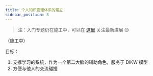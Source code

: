 ```yaml
---
title: 个人知识管理体系的建立
sidebar_position: 8
---
```


> 注：入门专题仍在施工中，可以在 [这里](https://0xffff.one/d/1545) 关注最新进展 😊

（施工中）

目标：
1. 支撑学习的系统，作为一个第二大脑的辅助角色，服务于 DIKW 模型
2. 方便与他人的交流碰撞
